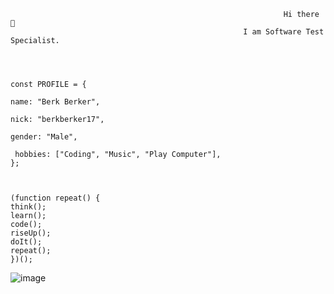                                                                     
                                                                 Hi there 👋
                                                        I am Software Test Specialist.




    const PROFILE = {
    
    name: "Berk Berker",
    
    nick: "berkberker17",
    
    gender: "Male",
   
     hobbies: ["Coding", "Music", "Play Computer"],
    };



    (function repeat() {
    think();
    learn();
    code();
    riseUp();
    doIt();
    repeat();
    })();
                
             
   ![image](https://user-images.githubusercontent.com/91205186/159072916-b880074d-0a38-4ab1-8c25-c91e822f0be0.png)

